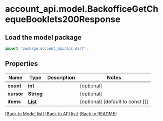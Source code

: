 # account_api.model.BackofficeGetChequeBooklets200Response

## Load the model package
```dart
import 'package:account_api/api.dart';
```

## Properties
Name | Type | Description | Notes
------------ | ------------- | ------------- | -------------
**count** | **int** |  | [optional] 
**cursor** | **String** |  | [optional] 
**items** | [**List<ChequeBookletResponse>**](ChequeBookletResponse.md) |  | [optional] [default to const []]

[[Back to Model list]](../README.md#documentation-for-models) [[Back to API list]](../README.md#documentation-for-api-endpoints) [[Back to README]](../README.md)


